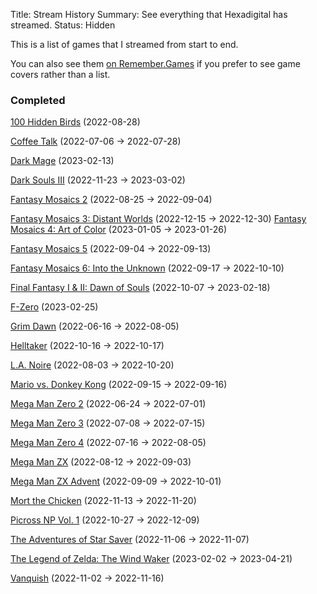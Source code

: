 Title: Stream History
Summary: See everything that Hexadigital has streamed.
Status: Hidden

This is a list of games that I streamed from start to end.

You can also see them [on Remember.Games](https://remember.games/customlist/17/) if you prefer to see game covers rather than a list.

### Completed
[100 Hidden Birds](https://remember.games/game/6444/100-hidden-birds/) (2022-08-28)

[Coffee Talk](https://remember.games/game/718/coffee-talk/) (2022-07-06 -> 2022-07-28)

[Dark Mage](https://remember.games/game/7373/dark-mage/) (2023-02-13)

[Dark Souls III](https://remember.games/game/340/) (2022-11-23 -> 2023-03-02)

[Fantasy Mosaics 2](https://remember.games/game/6395/fantasy-mosaics-2/) (2022-08-25 -> 2022-09-04)

[Fantasy Mosaics 3: Distant Worlds](https://remember.games/game/7142/fantasy-mosaics-3-distant-worlds/) (2022-12-15 -> 2022-12-30)
[Fantasy Mosaics 4: Art of Color](https://remember.games/game/7223/fantasy-mosaics-4-art-of-color/) (2023-01-05 -> 2023-01-26)

[Fantasy Mosaics 5](https://remember.games/game/6529/fantasy-mosaics-5/) (2022-09-04 -> 2022-09-13)

[Fantasy Mosaics 6: Into the Unknown](https://remember.games/game/6613/fantasy-mosaics-6-into-the-unknown/) (2022-09-17 -> 2022-10-10)

[Final Fantasy I & II: Dawn of Souls](https://remember.games/game/6866/final-fantasy-i-ii-dawn-of-souls/) (2022-10-07 -> 2023-02-18)

[F-Zero](https://remember.games/game/3913/f-zero/) (2023-02-25)

[Grim Dawn](https://remember.games/game/178/grim-dawn/) (2022-06-16 -> 2022-08-05)

[Helltaker](https://remember.games/game/1062/helltaker/) (2022-10-16 -> 2022-10-17)

[L.A. Noire](https://remember.games/game/4207/la-noire/) (2022-08-03 -> 2022-10-20)

[Mario vs. Donkey Kong](https://remember.games/game/4327/mario-vs-donkey-kong/) (2022-09-15 -> 2022-09-16)

[Mega Man Zero 2](https://remember.games/game/4361/mega-man-zero-2/) (2022-06-24 -> 2022-07-01)

[Mega Man Zero 3](https://remember.games/game/4374/mega-man-zero-3/) (2022-07-08 -> 2022-07-15)

[Mega Man Zero 4](https://remember.games/game/4372/mega-man-zero-4/) (2022-07-16 -> 2022-08-05)

[Mega Man ZX](https://remember.games/game/2297/mega-man-zx/) (2022-08-12 -> 2022-09-03)

[Mega Man ZX Advent](https://remember.games/game/2294/mega-man-zx-advent/) (2022-09-09 -> 2022-10-01)

[Mort the Chicken](https://remember.games/game/7028/mort-the-chicken/) (2022-11-13 -> 2022-11-20)

[Picross NP Vol. 1](https://remember.games/game/6791/picross-np-vol-1/) (2022-10-27 -> 2022-12-09)

[The Adventures of Star Saver](https://remember.games/game/6986/) (2022-11-06 -> 2022-11-07)

[The Legend of Zelda: The Wind Waker](https://remember.games/game/1462/the-legend-of-zelda-the-wind-waker/) (2023-02-02 -> 2023-04-21)

[Vanquish](https://remember.games/game/5442/vanquish/) (2022-11-02 -> 2022-11-16)